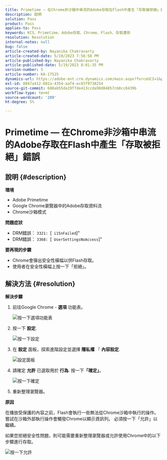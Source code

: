 ```yaml
---
title: Primetime — 在Chrome非沙箱中串流的Adobe存取在Flash中產生「存取被拒絕」錯誤
description: 說明
solution: Pass
product: Pass
applies-to: Pass
keywords: KCS、Primetime、Adobe存取、Chrome、Flash、存取遭拒
resolution: Resolution
internal-notes: null
bug: false
article-created-by: Nayanika Chakravarty
article-created-date: 5/19/2023 7:58:50 PM
article-published-by: Nayanika Chakravarty
article-published-date: 5/19/2023 8:01:35 PM
version-number: 5
article-number: KA-17525
dynamics-url: https://adobe-ent.crm.dynamics.com/main.aspx?forceUCI=1&pagetype=entityrecord&etn=knowledgearticle&id=59412f8d-7ff6-ed11-8848-6045bd006a22
exl-id: 0847a412-602a-4354-aaf4-ec83f9738254
source-git-commit: 680ab55da19f7de413ccda98d84857cb8cc8439b
workflow-type: tm+mt
source-wordcount: '209'
ht-degree: 5%

---
```


# Primetime — 在Chrome非沙箱中串流的Adobe存取在Flash中產生「存取被拒絕」錯誤

## 說明 {#description}


<b>環境</b>

- Adobe Primetime
- Google Chrome瀏覽器中的Adobe存取資料流
- Chrome沙箱模式


<b>問題症狀</b>

- DRM錯誤： `3321: `[` i15nFailed`]&quot;
- DRM錯誤： `3368: `[` UserSettingsNoAccess`]&quot;


<b>要再現的步驟</b>

- Chrome會彈出安全性橫幅以供Flash存取。
- 使用者在安全性橫幅上按一下「拒絕」。



## 解決方法 {#resolution}


<b>解決步驟</b>

1. 前往Google Chrome - <b>選項</b> 功能表。


   ![按一下選項功能表](https://helpx.adobe.com/content/dam/help/en/adobe-access/kb/error-3321/jcr%3acontent/main-pars/procedure/proc_par/step_0/step_par/image/setting_menu.png "按一下選項功能表")
2. 按一下 <b>設定</b>.





   ![按一下設定](https://helpx.adobe.com/content/dam/help/en/adobe-access/kb/error-3321/jcr%3acontent/main-pars/procedure/proc_par/step_1/step_par/image/3.jpg "按一下設定")
3. 在 <b>設定</b> 面板，探索進階設定並選擇 <b>隱私權</b> 『 <b>內容設定</b>.

   ![設定面板](https://helpx.adobe.com/content/dam/help/en/adobe-access/kb/error-3321/jcr%3acontent/main-pars/procedure/proc_par/step_2/step_par/image/5.jpg "設定面板")
4. 請確定 <b>允許</b> 已選取用於 <b>行為</b>. 按一下<b>「確定」</b>。





   ![按一下確定](https://helpx.adobe.com/content/dam/help/en/adobe-access/kb/error-3321/jcr%3acontent/main-pars/procedure/proc_par/step_3/step_par/image/unsandbox_settings.png "按一下確定")
5. 重新整理瀏覽器。


<b>原因</b>

在播放受保護的內容之前，Flash會執行一些無法從Chrome沙箱中執行的操作。 嘗試在沙箱外部執行操作會觸發Chrome以顯示資訊列。 必須按一下「允許」以繼續。

如果您拒絕安全性問題，則可能需要重新整理瀏覽器或允許使用Chrome中的以下步驟進行存取。

![按一下允許](https://helpx.adobe.com/content/dam/help/en/adobe-access/kb/error-3321/jcr%3acontent/main-pars/image/chrome_infobar.png "按一下允許")
